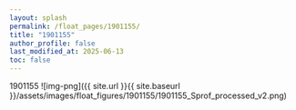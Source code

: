 ```yaml
---
layout: splash
permalink: /float_pages/1901155/
title: "1901155"
author_profile: false
last_modified_at: 2025-06-13
toc: false
---
```

 
1901155
![img-png]({{ site.url }}{{ site.baseurl }}/assets/images/float_figures/1901155/1901155_Sprof_processed_v2.png)